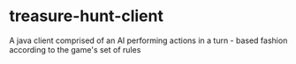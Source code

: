 # treasure-hunt-client
A java client comprised of an AI performing actions in a turn - based fashion according to the game's set of rules
